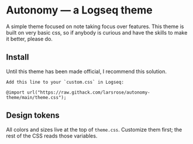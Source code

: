 # Autonomy — a Logseq theme

A simple theme focused on note taking focus over features. This theme is built on very basic css, so if anybody is curious and have the skills to make it better, please do. 

## Install

Until this theme has been made official, I recommend this solution. 

    Add this line to your `custom.css` in Logseq:

    @import url("https://raw.githack.com/larsrose/autonomy-theme/main/theme.css");

## Design tokens
All colors and sizes live at the top of `theme.css`. Customize them first; the rest of the CSS reads those variables.

